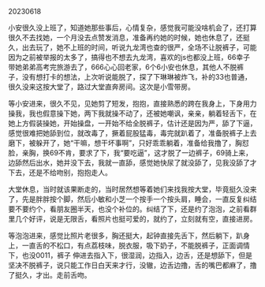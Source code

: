 20230618 

小安很久没上班了，知道她那些事后，心情复杂，感觉我可能没啥机会了，还打算很久不去找她，一个月没去点赞发消息，准备再约她的时候，她也休息了，还挺久，出去玩了，她不上班的时间，听说九龙湾也查的很严，全场不让脱裤子，可能因为之前被举报的太多了，搞得也不想去九龙湾，喜欢的js也都没上班，66幸子带她弟弟高考完旅游去了，666心心回老家，6个6小安也休息，其他人不脱裤子，没有想打卡的想法，上次听说能脱了，探了下琳琳被炸飞，补的33也普通，很久没来这按大堂了，路过大堂直奔房间。这次是小雪带房。

等小安进来，很久不见，见她剪了短发，抱抱，直接熟悉的跨在我身上，下身用力操我，我也假意操下她，两下我就操不动了，还被她嘲讽，亲亲，躺着轻舌下，在她上方假装操她，开始操盘，一开始不给全脱裤子，估计还是因为严，舔了下逼，感觉很难把她舔到位，就改毒了，撅着屁股猛毒，毒完就趴着了，准备脱裤子上去磨下，被躲开了，她“干嘛，想干坏事啊”，只好乖乖躺着，准备给我撸了，胸怼脸，亲胸，换69不肯，要求了下，我“要吃逼”，这才脱了一边裤子，69骑上来，边舔然后出水，她并没下去，我就一直舔，感觉她快尿了就没舔了，见我没舔了才下去，还是不给吻别，抱抱走人。

大堂休息，当时就该果断走的，当时居然想等着她们来找我按大堂，毕竟挺久没来了，先是胖胖按个脚，然后小敏和小芝一个按手一个按头肩，睡会，一直反复纠结要不要约个，看朋友圈半天，也没个补位的。纠结了下，还是约了泡泡，之前看群里几个好评，说是无限舌，看照片也挺可爱的，就约了，立刻就有空，直接进房。

等泡泡进来，感觉比照片老很多，胸还挺大，起钟直接先舌下，然后躺下，趴身上，一直舌的不松口，有点荔枝味，脱衣服，吸下奶子，不能脱裤子，正面调情下，也没0011，裤子 伸进去指入下，很湿润，边指入，边舌，还是想舔下，但是坚决不脱裤子，说只能工作日白天来才行，没辙，边舌边撸，舌的嘴巴都麻了，撸了挺久，才出。走前舌吻。